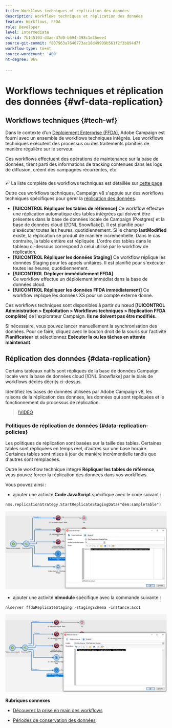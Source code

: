 ```yaml
---
title: Workflows techniques et réplication des données
description: Workflows techniques et réplication des données
feature: Workflows, FFDA
role: Developer
level: Intermediate
exl-id: 7b145193-d4ae-47d0-b694-398c1e35eee4
source-git-commit: f807963a7640773ac18d49999b561f2f3b894d7f
workflow-type: tm+mt
source-wordcount: '400'
ht-degree: 96%

---
```


# Workflows techniques et réplication des données {#wf-data-replication}

## Workflows techniques {#tech-wf}

Dans le contexte d’un [Déploiement Enterprise (FFDA)](enterprise-deployment.md), Adobe Campaign est fourni avec un ensemble de workflows techniques intégrés. Les workflows techniques exécutent des processus ou des traitements planifiés de manière régulière sur le serveur.

Ces workflows effectuent des opérations de maintenance sur la base de données, tirent parti des informations de tracking contenues dans les logs de diffusion, créent des campagnes récurrentes, etc.

![](../assets/do-not-localize/glass.png) La liste complète des workflows techniques est détaillée sur [cette page](https://experienceleague.adobe.com/docs/campaign/automation/workflows/introduction/wf-type/technical-workflows.html?lang=fr)

Outre ces workflows techniques, Campaign v8 s&#39;appuie sur des workflows techniques spécifiques pour gérer la [réplication des données](#data-replication).

* **[!UICONTROL Répliquer les tables de référence]**
Ce workflow effectue une réplication automatique des tables intégrées qui doivent être présentes dans la base de données locale de Campaign (Postgres) et la base de données cloud ([!DNL Snowflake]). Il est planifié pour s&#39;exécuter toutes les heures, quotidiennement. Si le champ **lastModified** existe, la réplication se produit de manière incrémentielle. Dans le cas contraire, la table entière est répliquée. L&#39;ordre des tables dans le tableau ci-dessous correspond à celui utilisé par le workflow de réplication.
* **[!UICONTROL Répliquer les données Staging]**
Ce workflow réplique les données Staging pour les appels unitaires. Il est planifié pour s&#39;exécuter toutes les heures, quotidiennement.
* **[!UICONTROL Déployer immédiatement FFDA]**\
  Ce workflow effectue un déploiement immédiat dans la base de données cloud.
* **[!UICONTROL Répliquer les données FFDA immédiatement]**
Ce workflow réplique les données XS pour un compte externe donné.

Ces workflows techniques sont disponibles à partir du nœud **[!UICONTROL Administration > Exploitation > Workflows techniques > Réplication FFDA complète]** de l&#39;explorateur Campaign. **Ils ne doivent pas être modifiés.**

Si nécessaire, vous pouvez lancer manuellement la synchronisation des données. Pour ce faire, cliquez avec le bouton droit de la souris sur l’activité **Planificateur** et sélectionnez **Exécuter la ou les tâches en attente maintenant**.

## Réplication des données {#data-replication}

Certains tableaux natifs sont répliqués de la base de données Campaign locale vers la base de données cloud [!DNL Snowflake] par le biais de workflows dédiés décrits ci-dessus.

Identifiez les bases de données utilisées par Adobe Campaign v8, les raisons de la réplication des données, les données qui sont répliquées et le fonctionnement du processus de réplication.

>[!VIDEO](https://video.tv.adobe.com/v/334460?quality=12)


### Politiques de réplication de données {#data-replication-policies}

Les politiques de réplication sont basées sur la taille des tables. Certaines tables sont répliquées en temps réel, d’autres sur une base horaire. Certaines tables sont mises à jour de manière incrémentielle tandis que d&#39;autres sont remplacées.

Outre le workflow technique intégré **Répliquer les tables de référence**, vous pouvez forcer la réplication des données dans vos workflows.

Vous pouvez ainsi :

* ajouter une activité **Code JavaScript** spécifique avec le code suivant :

```
nms.replicationStrategy.StartReplicateStagingData("dem:sampleTable")
```

![](assets/jscode.png)


* ajouter une activité **nlmodule** spécifique avec la commande suivante :

```
nlserver ffdaReplicateStaging -stagingSchema -instance:acc1
```

![](assets/nlmodule.png)


**Rubriques connexes**

* [Découvrez la prise en main des workflows](https://experienceleague.adobe.com/docs/campaign/automation/workflows/introduction/about-workflows.html?lang=fr)

* [Périodes de conservation des données](../dev/datamodel-best-practices.md#data-retention)
